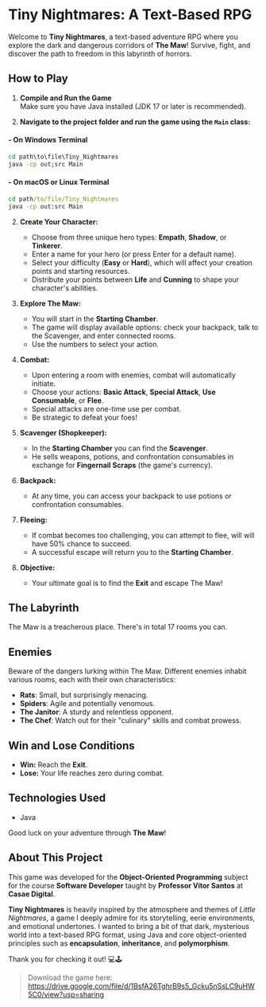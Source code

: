 # Tiny Nightmares: A Text-Based RPG

Welcome to **Tiny Nightmares**, a text-based adventure RPG where you explore the dark and dangerous corridors of **The Maw**! Survive, fight, and discover the path to freedom in this labyrinth of horrors.


## How to Play

1. **Compile and Run the Game**  
   Make sure you have Java installed (JDK 17 or later is recommended).

2. **Navigate to the project folder and run the game using the `Main` class:**

#### - On Windows Terminal
```cmd
cd path\to\file\Tiny_Nightmares
java -cp out;src Main
```

#### - On macOS or Linux Terminal
```cmd
cd path/to/file/Tiny_Nightmares
java -cp out:src Main
```


2. **Create Your Character:**  
   - Choose from three unique hero types: **Empath**, **Shadow**, or **Tinkerer**.  
   - Enter a name for your hero (or press Enter for a default name).  
   - Select your difficulty (**Easy** or **Hard**), which will affect your creation points and starting resources.  
   - Distribute your points between **Life** and **Cunning** to shape your character's abilities.

3. **Explore The Maw:**  
   - You will start in the **Starting Chamber**.  
   - The game will display available options: check your backpack, talk to the Scavenger, and enter connected rooms.  
   - Use the numbers to select your action.

4. **Combat:**  
   - Upon entering a room with enemies, combat will automatically initiate.  
   - Choose your actions: **Basic Attack**, **Special Attack**, **Use Consumable**, or **Flee**.  
   - Special attacks are one-time use per combat.  
   - Be strategic to defeat your foes!

5. **Scavenger (Shopkeeper):**  
   - In the **Starting Chamber** you can find the **Scavenger**.  
   - He sells weapons, potions, and confrontation consumables in exchange for **Fingernail Scraps** (the game's currency).

6. **Backpack:**  
   - At any time, you can access your backpack to use potions or confrontation consumables.

7. **Fleeing:**  
   - If combat becomes too challenging, you can attempt to flee, will will have 50% chance to succeed.  
   - A successful escape will return you to the **Starting Chamber**.

8. **Objective:**  
   - Your ultimate goal is to find the **Exit** and escape The Maw!


## The Labyrinth

The Maw is a treacherous place. There's in total 17 rooms you can.


## Enemies

Beware of the dangers lurking within The Maw. Different enemies inhabit various rooms, each with their own characteristics:

- **Rats**: Small, but surprisingly menacing.  
- **Spiders**: Agile and potentially venomous.  
- **The Janitor**: A sturdy and relentless opponent.  
- **The Chef**: Watch out for their "culinary" skills and combat prowess.


## Win and Lose Conditions

- **Win:** Reach the **Exit**.  
- **Lose:** Your life reaches zero during combat.


## Technologies Used

- Java


Good luck on your adventure through **The Maw**!  


## About This Project

This game was developed for the **Object-Oriented Programming** subject for the course **Software Developer** taught by **Professor Vitor Santos** at **Casae Digital**.

**Tiny Nightmares** is heavily inspired by the atmosphere and themes of *Little Nightmares*, a game I deeply admire for its storytelling, eerie environments, and emotional undertones. I wanted to bring a bit of that dark, mysterious world into a text-based RPG format, using Java and core object-oriented principles such as **encapsulation**, **inheritance**, and **polymorphism**.

Thank you for checking it out! 💻🕹️

> Download the game here: https://drive.google.com/file/d/1BsfA26TghrB9s5_Gcku5nSsLC9uHW5C0/view?usp=sharing


